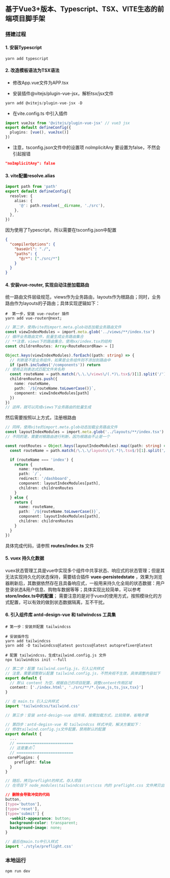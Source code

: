 <!--
 * @Author: changjun anson1992@163.com
 * @Date: 2024-01-05 10:36:01
 * @LastEditors: changjun anson1992@163.com
 * @LastEditTime: 2024-01-15 15:18:56
 * @FilePath: /VUE3-VITE-TS-TEMPLATE/README.md
 * @Description: 工程描述文档
-->
## 基于Vue3+版本、Typescript、TSX、VITE生态的前端项目脚手架

### 搭建过程

#### 1. 安装Typescript

```shell
yarn add typescript
```

#### 2. 改造模板语法为TSX语法
- 修改App.vue文件为APP.tsx

- 安装插件@vitejs/plugin-vue-jsx，解析tsx/jsx文件
```typescript
yarn add @vitejs/plugin-vue-jsx -D
```
- 在vite.config.ts 中引入插件
```typescript
import vueJsx from '@vitejs/plugin-vue-jsx' // vue3 jsx
export default defineConfig({
  plugins: [vue(), vueJsx()]
})
```
- 注意，tsconfig.json文件中的设置项 noImplicitAny 要设置为false，不然会引起报错
```json
"noImplicitAny": false
```
#### 3. vite配置resolve.alias
```typescript
import path from 'path'
export default defineConfig({
  resolve: {
    alias: {
      '@': path.resolve(__dirname, './src'),
    },
  },
})
```
因为使用了Typescript，所以需要在tsconfig.json中配置
```json
{
  "compilerOptions": {
    "baseUrl": "./",
    "paths": {
      "@/*": ["./src/*"]
    }
  }
}
```

#### 4. 安装vue-router, 实现自动注册加载路由
统一路由文件层级规范，views作为业务路由，layouts作为根路由；同时，业务路由作为layouts的子路由；具体实现逻辑如下：
```shell
#  第一步，安装 vue-router 插件
yarn add vue-router@next;
```
```typescript
// 第二步，使用vite的import.meta.glob动态加载业务路由文件
const viewIndexModules = import.meta.glob('../views/**/index.tsx')
// 循环业务路由文件，批量生成业务路由集合
// **注意，views下的路由集合，使用xx/index.tsx的结构
const childrenRoutes: Array<RouteRecordRaw> = []

Object.keys(viewIndexModules).forEach((path: string) => {
  // 判断是不是业务组件，如果是业务组件则不添加到路由中
  if (path.includes('/components')) return
// 使用正则表达式匹配文件夹名称
  const routeName = path.match(/\.\.\/views\/(.*)\.tsx$/)[1].split('/')[0];
  childrenRoutes.push({
    name: routeName,
    path: `/${routeName.toLowerCase()}`,
    component: viewIndexModules[path]
  })
})
// 这样，就可以完成views下业务路由的批量生成
```
然后需要按照以上方式，注册根路由

``` typescript
// 同样，使用vite的import.meta.glob动态加载业务路由文件
const layoutIndexModules = import.meta.glob('../layouts/**/index.tsx')
// 不同的是，需要对根路由进行判断，因为根路由不止是一个

const rootRoutes = Object.keys(layoutIndexModules).map((path: string) => {
  const routeName = path.match(/\.\.\/layouts\/(.*)\.tsx$/)[1].split('/')[0];

  if (routeName === 'index') {
    return {
      name: routeName,
      path: `/`,
      redirect: '/dashboard',
      component: layoutIndexModules[path],
      children: childrenRoutes
    }
  } else {
    return {
      name: routeName,
      path: `/${routeName.toLowerCase()}`,
      component: layoutIndexModules[path],
      children: childrenRoutes
    }
  }
})
```
具体完成代码，请参照 **routes/index.ts** 文件


#### 5. vuex 持久化数据

vuex状态管理工具是vue中实现多个组件中共享状态、响应式的状态管理；但是其无法实现持久化的状态保持，需要结合插件 **vuex-persistedstate** ，效果为浏览器刷新后，其数据依然存在且具备响应式，一般用来持久化全局的状态数据：用户登录状态&用户信息、购物车数据等等；具体实现比较简单，可以参考 **store/index.ts中的配置**；
需要注意的是对于vuex的使用方式，按照模块化的方式配置，可以有效的做到状态数据隔离，互不干扰。

#### 6. 引入组件库 antd-design-vue 和 tailwindcss 工具集

```shell
# 第一步：安装并配置 tailwindcss

# 安装插件包
yarn add tailwindcss
yarn add -D tailwindcss@latest postcss@latest autoprefixer@latest

# 配置 tailwindcss，生成tailwind.config.js 文件
npx tailwindcss init --full
```

``` typescript
// 第二步：配置 tailwind.config.js，引入公共样式
// 注意，需要调整默认配置 tailwind.config.js，不然央视不生效，具体调整内容如下
export default {
  // 默认 content 为空，根据自己的项目配置，调整content作用区域
  content: ['./index.html', './src/**/*.{vue,js,ts,jsx,tsx}']
}

// 在 main.ts 引入公共样式
import 'tailwindcss/tailwind.css'
```

``` typescript
// 第三步：安装 antd-design-vue 组件库，按需加载方式，比较简单，省略步骤
```

``` typescript
// 第四步：antd-degisn-vue 和 tailwindcss 样式冲突，解决方案如下：
// 修改tailwind.config.js文件配置，禁用默认的配置
export default {
  ...
  // =========================
  // 这是重点👇
  // =========================
 corePlugins: {
    preflight: false
  }
}

// 随后，拷贝preflight的样式，存入项目
// 在项目下 node_modules\tailwindcss\src\css 内的 preflight.css 文件拷贝出来，粘贴到你项目的样式文件夹中，如 src\style\preflight.css
```
``` css
// 删除会导致冲突的代码
button,
[type='button'],
[type='reset'],
[type='submit'] {
  -webkit-appearance: button;
  background-color: transparent;
  background-image: none;
}
```
```typescript
// 最后在main.ts中引入样式
import './style/preflight.css'

```

### 本地运行
```shell
npm run dev
```

